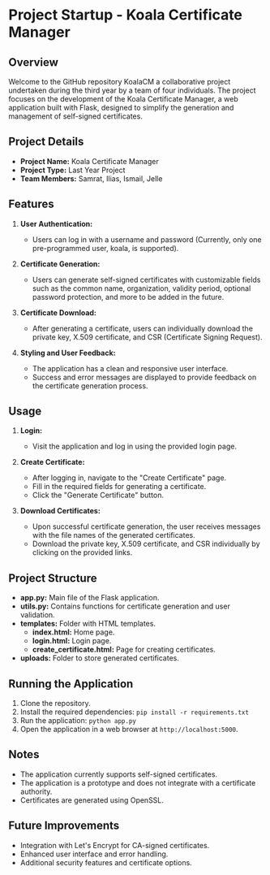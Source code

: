 # Project Startup - Koala Certificate Manager

## Overview

Welcome to the GitHub repository KoalaCM a collaborative project undertaken during the third year by a team of four individuals. The project focuses on the development of the Koala Certificate Manager, a web application built with Flask, designed to simplify the generation and management of self-signed certificates.

## Project Details

- **Project Name:** Koala Certificate Manager
- **Project Type:** Last Year Project
- **Team Members:** Samrat, Ilias, Ismail, Jelle

## Features

1. **User Authentication:**
   - Users can log in with a username and password (Currently, only one pre-programmed user, koala, is supported).

2. **Certificate Generation:**
   - Users can generate self-signed certificates with customizable fields such as the common name, organization, validity period, optional password protection, and more to be added in the future.

3. **Certificate Download:**
   - After generating a certificate, users can individually download the private key, X.509 certificate, and CSR (Certificate Signing Request).

4. **Styling and User Feedback:**
   - The application has a clean and responsive user interface.
   - Success and error messages are displayed to provide feedback on the certificate generation process.

## Usage

1. **Login:**
   - Visit the application and log in using the provided login page.

2. **Create Certificate:**
   - After logging in, navigate to the "Create Certificate" page.
   - Fill in the required fields for generating a certificate.
   - Click the "Generate Certificate" button.

3. **Download Certificates:**
   - Upon successful certificate generation, the user receives messages with the file names of the generated certificates.
   - Download the private key, X.509 certificate, and CSR individually by clicking on the provided links.

## Project Structure

- **app.py:** Main file of the Flask application.
- **utils.py:** Contains functions for certificate generation and user validation.
- **templates:** Folder with HTML templates.
  - **index.html:** Home page.
  - **login.html:** Login page.
  - **create_certificate.html:** Page for creating certificates.
- **uploads:** Folder to store generated certificates.

## Running the Application

1. Clone the repository.
2. Install the required dependencies: `pip install -r requirements.txt`
3. Run the application: `python app.py`
4. Open the application in a web browser at `http://localhost:5000`.

## Notes

- The application currently supports self-signed certificates.
- The application is a prototype and does not integrate with a certificate authority.
- Certificates are generated using OpenSSL.

## Future Improvements

- Integration with Let's Encrypt for CA-signed certificates.
- Enhanced user interface and error handling.
- Additional security features and certificate options.
